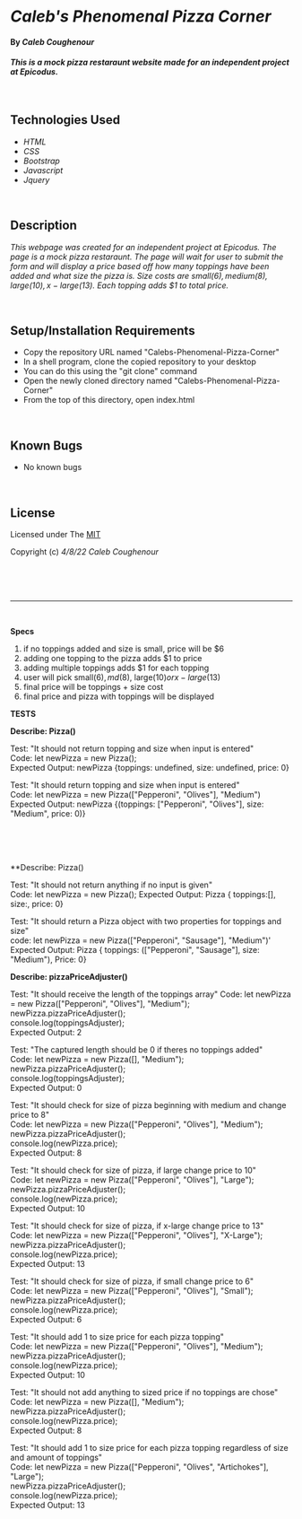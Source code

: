 # _Caleb's Phenomenal Pizza Corner_

#### By _**Caleb Coughenour**_

#### _This is a mock pizza restaraunt website made for an independent project at Epicodus._

<br>

## Technologies Used

* _HTML_
* _CSS_
* _Bootstrap_
* _Javascript_
* _Jquery_

<br>

## Description

_This webpage was created for an independent project at Epicodus. The page is a mock pizza restaraunt. The page will wait for user to submit the form and will display a price based off how many toppings have been added and what size the pizza is. Size costs are small($6), medium($8), large($10), x-large($13). Each topping adds $1 to total price._

<br>

## Setup/Installation Requirements

* Copy the repository URL named "Calebs-Phenomenal-Pizza-Corner"
* In a shell program, clone the copied repository to your desktop
* You can do this using the "git clone" command
* Open the newly cloned directory named "Calebs-Phenomenal-Pizza-Corner"
* From the top of this directory, open index.html

<br>

## Known Bugs

* No known bugs

<br>

## License

Licensed under The [MIT](LICENSE)

Copyright (c) _4/8/22_ _Caleb Coughenour_

<br>
<br>
<br>

***********************************************************************************

<br>

**Specs**

1. if no toppings added and size is small, price will be $6
2. adding one topping to the pizza adds $1 to price
3. adding multiple toppings adds $1 for each topping
4. user will pick small($6), md($8), large($10) or x-large($13)
5. final price will be toppings + size cost
6. final price and pizza with toppings will be displayed


**TESTS**

**Describe: Pizza()**

Test: "It should not return topping and size when input is entered" <br>
Code: let newPizza = new Pizza(); <br>
Expected Output: newPizza {toppings: undefined, size: undefined, price: 0} <br>

Test: "It should return topping and size when input is entered" <br>
Code: let newPizza = new Pizza(["Pepperoni", "Olives"], "Medium") <br>
Expected Output: newPizza {(toppings: ["Pepperoni", "Olives"], size: "Medium", price: 0)}<br>

<br>
<br>
<br>

**Describe: Pizza()

Test: "It should not return anything if no input is given"<br>
Code: let newPizza = new Pizza();
Expected Output: Pizza { toppings:[], size:, price: 0}

Test: "It should return a Pizza object with two properties for toppings and size"<br>
code: let newPizza = new Pizza(["Pepperoni", "Sausage"], "Medium")'<br>
Expected Output: Pizza { toppings: (["Pepperoni", "Sausage"], size: "Medium"), Price: 0}<br>

**Describe: pizzaPriceAdjuster()**

Test: "It should receive the length of the toppings array"
Code: let newPizza = new Pizza(["Pepperoni", "Olives"], "Medium"); <br>
      newPizza.pizzaPriceAdjuster(); <br>
      console.log(toppingsAdjuster); <br>
Expected Output: 2<br>

Test: "The captured length should be 0 if theres no toppings added"<br>
Code: let newPizza = new Pizza([], "Medium");<br>
      newPizza.pizzaPriceAdjuster();<br>
      console.log(toppingsAdjuster);<br>
Expected Output: 0<br>

Test: "It should check for size of pizza beginning with medium and change price to 8"<br>
Code: let newPizza = new Pizza(["Pepperoni", "Olives"], "Medium");<br>
      newPizza.pizzaPriceAdjuster();<br>
      console.log(newPizza.price);<br>
Expected Output: 8<br>

Test: "It should check for size of pizza, if large change price to 10"<br>
Code: let newPizza = new Pizza(["Pepperoni", "Olives"], "Large");<br>
      newPizza.pizzaPriceAdjuster();<br>
      console.log(newPizza.price);<br>
Expected Output: 10<br>

Test: "It should check for size of pizza, if x-large change price to 13"<br>
Code: let newPizza = new Pizza(["Pepperoni", "Olives"], "X-Large");<br>
      newPizza.pizzaPriceAdjuster();<br>
      console.log(newPizza.price);<br>
Expected Output: 13<br>

Test: "It should check for size of pizza, if small change price to 6"<br>
Code: let newPizza = new Pizza(["Pepperoni", "Olives"], "Small");<br>
      newPizza.pizzaPriceAdjuster();<br>
      console.log(newPizza.price);<br>
Expected Output: 6<br>

Test: "It should add 1 to size price for each pizza topping"<br>
Code: let newPizza = new Pizza(["Pepperoni", "Olives"], "Medium");<br>
      newPizza.pizzaPriceAdjuster();<br>
      console.log(newPizza.price);<br>
Expected Output: 10<br>

Test: "It should not add anything to sized price if no toppings are chose"<br>
Code: let newPizza = new Pizza([], "Medium");<br>
      newPizza.pizzaPriceAdjuster();<br>
      console.log(newPizza.price);<br>
Expected Output: 8<br>

Test: "It should add 1 to size price for each pizza topping regardless of size and amount of toppings" <br>
Code: let newPizza = new Pizza(["Pepperoni", "Olives", "Artichokes"], "Large");<br>
      newPizza.pizzaPriceAdjuster();<br>
      console.log(newPizza.price);<br>
Expected Output: 13<br>